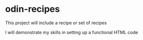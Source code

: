 # odin-recipes

This project will include a recipe or set of recipes

I will demonstrate my skills in setting up a functional HTML code